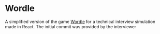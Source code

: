 # Wordle

A simplified version of the game [Wordle](https://www.nytimes.com/games/wordle/index.html) for a technical interview simulation made in React.
The initial commit was provided by the interviewer

